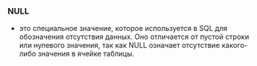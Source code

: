 ### NULL 
- это специальное значение, которое используется в SQL для обозначения отсутствия данных. Оно отличается от пустой строки или нулевого значения, так как NULL означает отсутствие какого-либо значения в ячейке таблицы.
